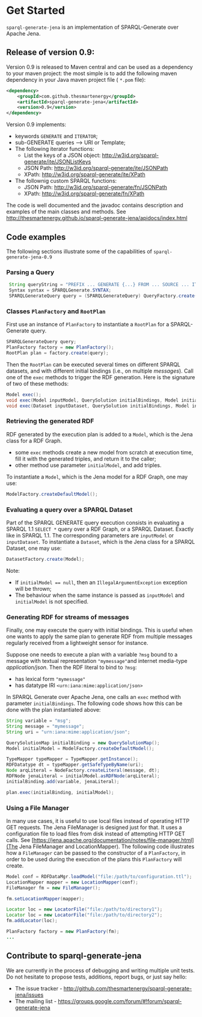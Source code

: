 # Get Started

`sparql-generate-jena` is an implementation of SPARQL-Generate over Apache Jena.

## Release of version 0.9:

Version 0.9 is released to Maven central and can be used as a dependency to your maven project: the most simple is to add the following maven dependency in your Java maven project file ( `*.pom` file):
 
```xml
<dependency>
    <groupId>com.github.thesmartenergy</groupId>
    <artifactId>sparql-generate-jena</artifactId>
    <version>0.9</version>
</dependency>
```

Version 0.9 implements:

- keywords `GENERATE` and `ITERATOR`;
- sub-GENERATE queries --> URI or Template;
- The following iterator functions:
    - List the keys of a JSON object: <http://w3id.org/sparql-generate/ite/JSONListKeys>
    - JSON Path: <http://w3id.org/sparql-generate/ite/JSONPath>
    - XPath: <http://w3id.org/sparql-generate/ite/XPath>
- The follownig custom SPARQL functions:
    - JSON Path: <http://w3id.org/sparql-generate/fn/JSONPath>
    - XPath: <http://w3id.org/sparql-generate/fn/XPath>


The code is well documented and the javadoc contains description and examples of the main classes and methods. See http://thesmartenergy.github.io/sparql-generate-jena/apidocs/index.html 


## Code examples

The following sections illustrate some of the capabilities of `sparql-generate-jena-0.9`

### Parsing a Query

```java
 String queryString = "PREFIX ... GENERATE {...} FROM ... SOURCE ... ITERATOR ... WHERE {...}";
 Syntax syntax = SPARQLGenerate.SYNTAX;
 SPARQLGenerateQuery query = (SPARQLGenerateQuery) QueryFactory.create(queryString, syntax);
```

### Classes `PlanFactory` and `RootPlan`

First use an instance of `PlanFactory` to instantiate a `RootPlan` for a SPARQL-Generate query.

```java
SPARQLGenerateQuery query;
PlanFactory factory = new PlanFactory();
RootPlan plan = factory.create(query);
```

Then the `RootPlan` can be executed several times on different SPARQL datasets, and with different initial bindings (i.e., on multiple _messages_). Call one of the `exec` methods to trigger the RDF generation. Here is the signature of two of these methods:

```java
Model exec();
void exec(Model inputModel, QuerySolution initialBindings, Model initialModel);
void exec(Dataset inputDataset, QuerySolution initialBindings, Model initialModel);
```

### Retrieving the generated RDF

RDF generated by the execution plan is added to a `Model`, which is the Jena class for a RDF Graph.

- some `exec` methods create a new model from scratch at execution time, fill it with the generated triples, and return it to the caller;
- other method use parameter `initialModel`, and add triples. 

To instantiate a `Model`, which is the Jena model for a RDF Graph, one may use:

```java
ModelFactory.createDefaultModel();
```


### Evaluating a query over a SPARQL Dataset

Part of the SPARQL GENERATE query execution consists in evaluating a SPARQL 1.1 `SELECT *` query over a RDF Graph, or a SPARQL Dataset. Exactly like in SPARQL 1.1. The corresponding parameters are `inputModel` or `inputDataset`. To instantiate a `Dataset`, which is the Jena class for a SPARQL Dataset, one may use:

```java
DatasetFactory.create(Model);
```

Note:

- If `initialModel == null`, then an `IllegalArgumentException` exception will be thrown;
- The behaviour when the same instance is passed as `inputModel` and `initialModel` is not specified.


### Generating RDF for streams of messages

Finally, one may execute the query with initial bindings. This is useful when one wants to apply the same plan to generate RDF from multiple messages regularly received from a lightweight sensor for instance. 

Suppose one needs to execute a plan with a variable `?msg` bound to a message with textual representation `"mymessage"`and internet media-type _application/json_. Then the RDF literal to bind to `?msg`:

- has lexical form `"mymessage"`
- has datatype IRI `<urn:iana:mime:application/json>`

In SPARQL Generate over Apache Jena, one calls an `exec` method with parameter `initialBindings`. The following code shows how this can be done with the plan instantiated above:

```java
String variable = "msg";
String message = "mymessage";
String uri = "urn:iana:mime:application/json";

QuerySolutionMap initialBinding = new QuerySolutionMap();
Model initialModel = ModelFactory.createDefaultModel();

TypeMapper typeMapper = TypeMapper.getInstance();
RDFDatatype dt = typeMapper.getSafeTypeByName(uri);
Node arqLiteral = NodeFactory.createLiteral(message, dt);
RDFNode jenaLiteral = initialModel.asRDFNode(arqLiteral);
initialBinding.add(variable, jenaLiteral);

plan.exec(initialBinding, initialModel);
```


### Using a File Manager

In many use cases, it is useful to use local files instead of operating HTTP GET requests. The Jena FileManager is designed just for that. It uses a configuration file to load files from disk instead of attempting HTTP GET calls. See
[https://jena.apache.org/documentation/notes/file-manager.html](The Jena FileManager and LocationMapper). The following code illustrates how a `FileManager` can be passed to the constructor of a `PlanFactory`, in order to be used during the execution of the plans this `PlanFactory` will create.

```java
Model conf = RDFDataMgr.loadModel("file:/path/to/configuration.ttl");
LocationMapper mapper = new LocationMapper(conf);
FileManager fm = new FileManager();

fm.setLocationMapper(mapper);

Locator loc = new LocatorFile("file:/path/to/directory1");
Locator loc = new LocatorFile("file:/path/to/directory2");
fm.addLocator(loc);

PlanFactory factory = new PlanFactory(fm);
...

```


## Contribute to sparql-generate-jena

We are currently in the process of debugging and writing multiple unit tests. Do not hesitate to propose tests, additions,  report bugs, or just say hello:

- The issue tracker - http://github.com/thesmartenergy/sparql-generate-jena/issues
- The mailing list - https://groups.google.com/forum/#!forum/sparql-generate-jena